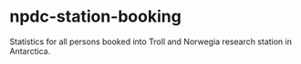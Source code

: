 # npdc-station-booking
Statistics for all persons booked into Troll and Norwegia research station in Antarctica.

